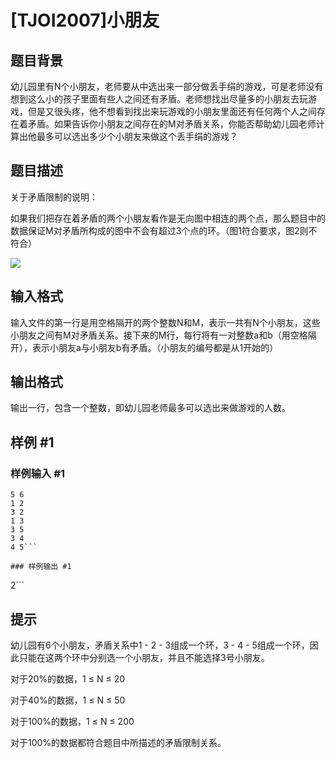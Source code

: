 # [TJOI2007]小朋友

## 题目背景

幼儿园里有N个小朋友，老师要从中选出来一部分做丢手绢的游戏，可是老师没有想到这么小的孩子里面有些人之间还有矛盾。老师想找出尽量多的小朋友去玩游戏，但是又很头疼，他不想看到找出来玩游戏的小朋友里面还有任何两个人之间存在着矛盾。如果告诉你小朋友之间存在的M对矛盾关系，你能否帮助幼儿园老师计算出他最多可以选出多少个小朋友来做这个丢手绢的游戏？


## 题目描述

关于矛盾限制的说明：

如果我们把存在着矛盾的两个小朋友看作是无向图中相连的两个点，那么题目中的数据保证M对矛盾所构成的图中不会有超过3个点的环。（图1符合要求，图2则不符合）

![](https://cdn.luogu.com.cn/upload/pic/6098.png)


## 输入格式

输入文件的第一行是用空格隔开的两个整数N和M，表示一共有N个小朋友，这些小朋友之间有M对矛盾关系。接下来的M行，每行将有一对整数a和b（用空格隔开），表示小朋友a与小朋友b有矛盾。（小朋友的编号都是从1开始的）


## 输出格式

输出一行，包含一个整数，即幼儿园老师最多可以选出来做游戏的人数。


## 样例 #1

### 样例输入 #1
```
5 6
1 2
3 2
1 3
3 5
3 4
4 5```

### 样例输出 #1

```
2```

## 提示

幼儿园有6个小朋友，矛盾关系中1 - 2 - 3组成一个环，3 - 4 - 5组成一个环，因此只能在这两个环中分别选一个小朋友，并且不能选择3号小朋友。

    
对于20%的数据，1 ≤ N ≤ 20

对于40%的数据，1 ≤ N ≤ 50

对于100%的数据，1 ≤ N ≤ 200

对于100%的数据都符合题目中所描述的矛盾限制关系。

